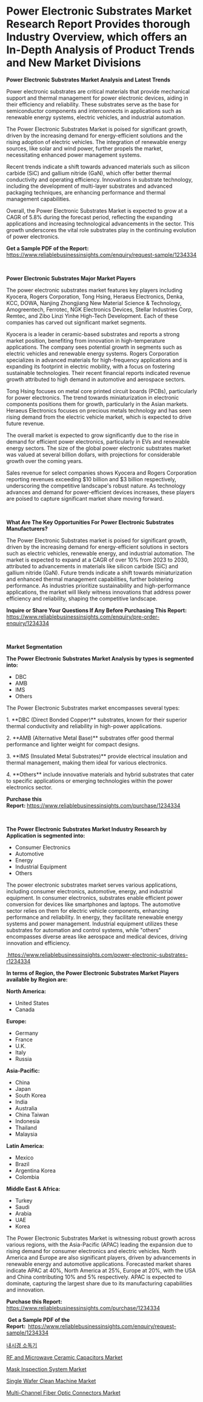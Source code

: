 <p><h1>Power Electronic Substrates Market Research Report Provides thorough Industry Overview, which offers an In-Depth Analysis of Product Trends and New Market Divisions</h1></p><p><strong>Power Electronic Substrates Market Analysis and Latest Trends</strong></p>
<p><p>Power electronic substrates are critical materials that provide mechanical support and thermal management for power electronic devices, aiding in their efficiency and reliability. These substrates serve as the base for semiconductor components and interconnects in applications such as renewable energy systems, electric vehicles, and industrial automation. </p><p>The Power Electronic Substrates Market is poised for significant growth, driven by the increasing demand for energy-efficient solutions and the rising adoption of electric vehicles. The integration of renewable energy sources, like solar and wind power, further propels the market, necessitating enhanced power management systems. </p><p>Recent trends indicate a shift towards advanced materials such as silicon carbide (SiC) and gallium nitride (GaN), which offer better thermal conductivity and operating efficiency. Innovations in substrate technology, including the development of multi-layer substrates and advanced packaging techniques, are enhancing performance and thermal management capabilities. </p><p>Overall, the Power Electronic Substrates Market is expected to grow at a CAGR of 5.8% during the forecast period, reflecting the expanding applications and increasing technological advancements in the sector. This growth underscores the vital role substrates play in the continuing evolution of power electronics.</p></p>
<p><strong>Get a Sample PDF of the Report:&nbsp;</strong> <a href="https://www.reliablebusinessinsights.com/enquiry/request-sample/1234334?utm_campaign=97&utm_medium=2&utm_source=Github&utm_content=ia&utm_term=13022025&utm_id=power-electronic-substrates">https://www.reliablebusinessinsights.com/enquiry/request-sample/1234334</a></p>
<p>&nbsp;</p>
<p><strong>Power Electronic Substrates Major Market Players</strong></p>
<p><p>The power electronic substrates market features key players including Kyocera, Rogers Corporation, Tong Hsing, Heraeus Electronics, Denka, KCC, DOWA, Nanjing Zhongjiang New Material Science & Technology, Amogreentech, Ferrotec, NGK Electronics Devices, Stellar Industries Corp, Remtec, and Zibo Linzi Yinhe High-Tech Development. Each of these companies has carved out significant market segments.</p><p>Kyocera is a leader in ceramic-based substrates and reports a strong market position, benefiting from innovation in high-temperature applications. The company sees potential growth in segments such as electric vehicles and renewable energy systems. Rogers Corporation specializes in advanced materials for high-frequency applications and is expanding its footprint in electric mobility, with a focus on fostering sustainable technologies. Their recent financial reports indicated revenue growth attributed to high demand in automotive and aerospace sectors.</p><p>Tong Hsing focuses on metal core printed circuit boards (PCBs), particularly for power electronics. The trend towards miniaturization in electronic components positions them for growth, particularly in the Asian markets. Heraeus Electronics focuses on precious metals technology and has seen rising demand from the electric vehicle market, which is expected to drive future revenue.</p><p>The overall market is expected to grow significantly due to the rise in demand for efficient power electronics, particularly in EVs and renewable energy sectors. The size of the global power electronic substrates market was valued at several billion dollars, with projections for considerable growth over the coming years.</p><p>Sales revenue for select companies shows Kyocera and Rogers Corporation reporting revenues exceeding $10 billion and $3 billion respectively, underscoring the competitive landscape's robust nature. As technology advances and demand for power-efficient devices increases, these players are poised to capture significant market share moving forward.</p></p>
<p>&nbsp;</p>
<p><strong>What Are The Key Opportunities For Power Electronic Substrates Manufacturers?</strong></p>
<p><p>The Power Electronic Substrates market is poised for significant growth, driven by the increasing demand for energy-efficient solutions in sectors such as electric vehicles, renewable energy, and industrial automation. The market is expected to expand at a CAGR of over 10% from 2023 to 2030, attributed to advancements in materials like silicon carbide (SiC) and gallium nitride (GaN). Future trends indicate a shift towards miniaturization and enhanced thermal management capabilities, further bolstering performance. As industries prioritize sustainability and high-performance applications, the market will likely witness innovations that address power efficiency and reliability, shaping the competitive landscape.</p></p>
<p><strong>Inquire or Share Your Questions If Any Before Purchasing This Report:</strong> <a href="https://www.reliablebusinessinsights.com/enquiry/pre-order-enquiry/1234334?utm_campaign=97&utm_medium=2&utm_source=Github&utm_content=ia&utm_term=13022025&utm_id=power-electronic-substrates">https://www.reliablebusinessinsights.com/enquiry/pre-order-enquiry/1234334</a></p>
<p>&nbsp;</p>
<p><strong>Market Segmentation</strong></p>
<p><strong>The Power Electronic Substrates Market Analysis by types is segmented into:</strong></p>
<p><ul><li>DBC</li><li>AMB</li><li>IMS</li><li>Others</li></ul></p>
<p><p>The Power Electronic Substrates market encompasses several types: </p><p>1. **DBC (Direct Bonded Copper)** substrates, known for their superior thermal conductivity and reliability in high-power applications. </p><p>2. **AMB (Alternative Metal Base)** substrates offer good thermal performance and lighter weight for compact designs. </p><p>3. **IMS (Insulated Metal Substrates)** provide electrical insulation and thermal management, making them ideal for various electronics. </p><p>4. **Others** include innovative materials and hybrid substrates that cater to specific applications or emerging technologies within the power electronics sector.</p></p>
<p><strong>Purchase this Report:&nbsp;</strong><a href="https://www.reliablebusinessinsights.com/purchase/1234334?utm_campaign=97&utm_medium=2&utm_source=Github&utm_content=ia&utm_term=13022025&utm_id=power-electronic-substrates">https://www.reliablebusinessinsights.com/purchase/1234334</a></p>
<p>&nbsp;</p>
<p><strong>The Power Electronic Substrates Market Industry Research by Application is segmented into:</strong></p>
<p><ul><li>Consumer Electronics</li><li>Automotive</li><li>Energy</li><li>Industrial Equipment</li><li>Others</li></ul></p>
<p><p>The power electronic substrates market serves various applications, including consumer electronics, automotive, energy, and industrial equipment. In consumer electronics, substrates enable efficient power conversion for devices like smartphones and laptops. The automotive sector relies on them for electric vehicle components, enhancing performance and reliability. In energy, they facilitate renewable energy systems and power management. Industrial equipment utilizes these substrates for automation and control systems, while "others" encompasses diverse areas like aerospace and medical devices, driving innovation and efficiency.</p></p>
<p><a href="https://www.reliablebusinessinsights.com/power-electronic-substrates-r1234334?utm_campaign=97&utm_medium=2&utm_source=Github&utm_content=ia&utm_term=13022025&utm_id=power-electronic-substrates">&nbsp;https://www.reliablebusinessinsights.com/power-electronic-substrates-r1234334</a></p>
<p><strong>In terms of Region, the Power Electronic Substrates Market Players available by Region are:</strong></p>
<p>
    <p> <strong> North America: </strong>
        <ul>
            <li>United States</li>
            <li>Canada</li>
        </ul>
        </p> 
    <p> <strong> Europe: </strong>
        <ul>
            <li>Germany</li>
            <li>France</li>
            <li>U.K.</li>
            <li>Italy</li>
            <li>Russia</li>
        </ul>
        </p> 
    <p> <strong> Asia-Pacific: </strong>
        <ul>
            <li>China</li>
            <li>Japan</li>
            <li>South Korea</li>
            <li>India</li>
            <li>Australia</li>
            <li>China Taiwan</li>
            <li>Indonesia</li>
            <li>Thailand</li>
            <li>Malaysia</li>
        </ul>
        </p> 
    <p> <strong> Latin America: </strong>
        <ul>
            <li>Mexico</li>
            <li>Brazil</li>
            <li>Argentina Korea</li>
            <li>Colombia</li>
        </ul>
        </p> 
    <p> <strong> Middle East & Africa: </strong>
        <ul>
            <li>Turkey</li>
            <li>Saudi</li>
            <li>Arabia</li>
            <li>UAE</li>
            <li>Korea</li>
        </ul>
    </p>
    </p>
<p><p>The Power Electronic Substrates Market is witnessing robust growth across various regions, with the Asia-Pacific (APAC) leading the expansion due to rising demand for consumer electronics and electric vehicles. North America and Europe are also significant players, driven by advancements in renewable energy and automotive applications. Forecasted market shares indicate APAC at 40%, North America at 25%, Europe at 20%, with the USA and China contributing 10% and 5% respectively. APAC is expected to dominate, capturing the largest share due to its manufacturing capabilities and innovation.</p></p>
<p><strong>Purchase this Report: </strong><a href="https://www.reliablebusinessinsights.com/purchase/1234334?utm_campaign=97&utm_medium=2&utm_source=Github&utm_content=ia&utm_term=13022025&utm_id=power-electronic-substrates">https://www.reliablebusinessinsights.com/purchase/1234334</a></p>
<p>&nbsp;<strong>Get a Sample PDF of the Report:&nbsp;&nbsp;</strong><a href="https://www.reliablebusinessinsights.com/enquiry/request-sample/1234334?utm_campaign=97&utm_medium=2&utm_source=Github&utm_content=ia&utm_term=13022025&utm_id=power-electronic-substrates">https://www.reliablebusinessinsights.com/enquiry/request-sample/1234334</a></p>
<p><strong></strong></p>
<p><p><a href="https://github.com/sougarounis/Market-Research-Report-List-7/blob/main/595759936792.md?utm_campaign=97&utm_medium=2&utm_source=Github&utm_content=ia&utm_term=13022025&utm_id=power-electronic-substrates">내시경 소독기</a></p><p><a href="https://github.com/lillybosakoi/Market-Research-Report-List-1/blob/main/rf-and-microwave-ceramic-capacitors-market.md?utm_campaign=97&utm_medium=2&utm_source=Github&utm_content=ia&utm_term=13022025&utm_id=power-electronic-substrates">RF and Microwave Ceramic Capacitors Market</a></p><p><a href="https://github.com/joshuagarcia509/Market-Research-Report-List-1/blob/main/mask-inspection-system-market.md?utm_campaign=97&utm_medium=2&utm_source=Github&utm_content=ia&utm_term=13022025&utm_id=power-electronic-substrates">Mask Inspection System Market</a></p><p><a href="https://github.com/tsiteymargat/Market-Research-Report-List-1/blob/main/single-wafer-clean-machine-market.md?utm_campaign=97&utm_medium=2&utm_source=Github&utm_content=ia&utm_term=13022025&utm_id=power-electronic-substrates">Single Wafer Clean Machine Market</a></p><p><a href="https://github.com/boluluhabeel/Market-Research-Report-List-1/blob/main/multi-channel-fiber-optic-connectors-market.md?utm_campaign=97&utm_medium=2&utm_source=Github&utm_content=ia&utm_term=13022025&utm_id=power-electronic-substrates">Multi-Channel Fiber Optic Connectors Market</a></p></p>